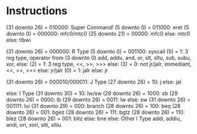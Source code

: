 # Instructions

(31 downto 26) = 010000:  Super Command!
    (5 downto 0) = 011000: eret
    (5 downto 0) = 000000: mfc0/mtc0
        (25 downto 21) = 00000: mfc0
        else: mtc0
    else: tlbwi

(31 downto 26) = 000000: R Type
    (5 downto 0) = 001100: syscall
    (5) = 1: 3 reg type, operator from (3 downto 0)
        add, addu, and, or, slt, sltu, sub, subu, xor, 
    else:
        (2) = 1: 3 reg type, <<, >>, >>>
        else:
            (3) = 0: not jr/jalr, immediant, <<, >>, >>>
            else: jr/jalr
                (0) = 1: jalr
                else: jr

(31 downto 26) = 000010/000011: J Type
    (27 downto 26) = 10: j
    else: jal

else: I Type
    (31 downto 30) = 10: lw/sw
        (29 downto 26) = 1000: sb
        (29 downto 26) = 0000: lb
        (29 downto 26) = 0011: lw
        else: sw
    (31 downto 26) = 001111: lui
    (31 downto 29) = 000: branch
        (28 downto 26) = 100: beq
        (28 downto 26) = 001: bgez
        (28 downto 26) = 111: bgtz
        (28 downto 26) = 110: blez
        (28 downto 26) = 001: bltz
        else: bne
    else: Other I Type
        addi, addiu, andi, ori, xori, slti, sltiu
